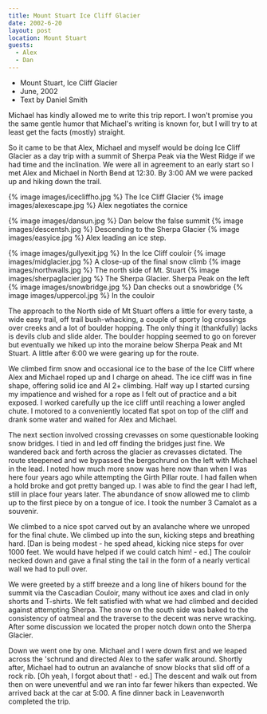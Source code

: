 ```yaml
---
title: Mount Stuart Ice Cliff Glacier
date: 2002-6-20
layout: post
location: Mount Stuart
guests:
  - Alex
  - Dan
---
```


* Mount Stuart, Ice Cliff Glacier
* June, 2002
* Text by Daniel Smith

Michael has kindly allowed me to write this trip report. I won't
promise you the same gentle humor that Michael's writing is known for,
but I will try to at least get the facts (mostly) straight.


So it came to be that Alex, 
Michael and myself would be doing Ice
Cliff Glacier as a day trip with a summit of Sherpa Peak via the West
Ridge if we had time and the inclination. We were all in agreement to
an early start so I met Alex and Michael in North Bend at 12:30. By
3:00 AM we were packed up and hiking down the trail.

{% image images/icecliffho.jpg %}
The Ice Cliff Glacier
{% image images/alexescape.jpg %}
Alex negotiates the cornice

{% image images/dansun.jpg %}
Dan below the false summit
{% image images/descentsh.jpg %}
Descending to the Sherpa Glacier
{% image images/easyice.jpg %}
Alex leading an ice step.


{% image images/gullyexit.jpg %}
In the Ice Cliff couloir
{% image images/midglacier.jpg %}
A close-up of the final snow climb
{% image images/northwalls.jpg %}
The north side of Mt. Stuart
{% image images/sherpaglacier.jpg %}
The Sherpa Glacier. Sherpa Peak on the left
{% image images/snowbridge.jpg %}
Dan checks out a snowbridge
{% image images/uppercol.jpg %}
In the couloir


The approach to the North side of Mt Stuart offers a little for every taste, a 
wide easy trail, off trail bush-whacking, a couple of sporty log crossings over 
creeks and a lot of boulder hopping. The only thing it (thankfully) lacks is 
devils club and slide alder. The boulder hopping seemed to go on forever but 
eventually we hiked up into the moraine below Sherpa Peak and Mt Stuart. A 
little after 6:00 we were gearing up for the route. 


We climbed firm snow and occasional ice to the base of the Ice Cliff where Alex 
and Michael roped up and I charge on ahead. The ice cliff was in fine shape, 
offering solid ice and AI 2+ climbing. Half way up I started cursing my 
impatience and wished for a rope as I felt out of practice and a bit exposed. 
I worked carefully up the ice cliff until reaching a lower angled chute. I 
motored to a conveniently located flat spot on top of the cliff and drank some 
water and waited for Alex and Michael. 


The next section involved crossing crevasses on some questionable
looking snow bridges. I tied in and led off finding the bridges just
fine. We wandered back and forth across the glacier as crevasses
dictated. The route steepened and we bypassed the bergschrund on the
left with Michael in the lead.  I noted how much more snow was here
now than when I was here four years ago while attempting the Girth
Pillar route. I had fallen when a hold broke and got pretty banged
up. I was able to find the gear I had left, still in place four years
later. The abundance of snow allowed me to climb up to the first piece
by on a tongue of ice. I took the number 3 Camalot as a souvenir.

We climbed to a nice spot carved out by an avalanche where we unroped
for the final chute. We climbed up into the sun, kicking steps and
breathing hard.  [Dan is being modest - he sped ahead, kicking
nice steps for over 1000 feet. We would have helped if we could catch
him! - ed.]  The couloir necked down and gave a final sting the tail
in the form of a nearly vertical wall we had to pull over.


We were greeted by a stiff breeze and a long line of hikers bound for
the summit via the Cascadian Couloir, many without ice axes and clad
in only shorts and T-shirts. We felt satisfied with what we had
climbed and decided against attempting Sherpa. The snow on the south
side was baked to the consistency of oatmeal and the traverse to the
decent was nerve wracking.  After some discussion we located the
proper notch down onto the Sherpa Glacier.


Down we went one by one. Michael and I were down first and we leaped
across the 'schrund and directed Alex to the safer walk
around. Shortly after, Michael had to outrun an avalanche of snow
blocks that slid off of a rock rib. [Oh yeah, I forgot about
that!  - ed.] The descent and walk out from then on were uneventful
and we ran into far fewer hikers than expected. We arrived back at the
car at 5:00. A fine dinner back in Leavenworth completed the trip.



